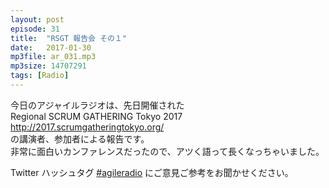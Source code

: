 ```yaml
---
layout: post
episode: 31
title:  "RSGT 報告会 その１"
date:   2017-01-30
mp3file: ar_031.mp3
mp3size: 14707291
tags: [Radio]
---
```


今日のアジャイルラジオは、先日開催された  
Regional SCRUM GATHERING Tokyo 2017  
http://2017.scrumgatheringtokyo.org/  
の講演者、参加者による報告です。  
非常に面白いカンファレンスだったので、アツく語って長くなっちゃいました。  

Twitter ハッシュタグ [#agileradio](https://twitter.com/intent/tweet?hashtags=agileradio) にご意見ご参考をお聞かせください。

